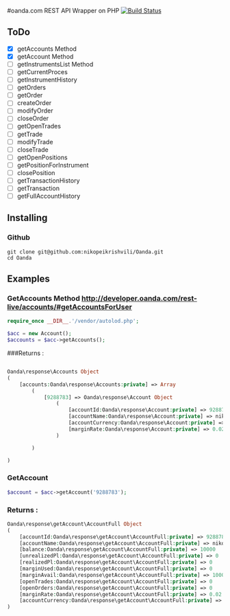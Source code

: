 #oanda.com REST API Wrapper on PHP
[![Build Status](https://travis-ci.org/nikopeikrishvili/Oanda.svg?branch=master)](https://travis-ci.org/nikopeikrishvili/Oanda)
## ToDo
- [X] getAccounts Method
- [X] getAccount Method
- [ ] getInstrumentsList Method
- [ ] getCurrentProces
- [ ] getInstrumentHistory
- [ ] getOrders
- [ ] getOrder
- [ ] createOrder
- [ ] modifyOrder
- [ ] closeOrder
- [ ] getOpenTrades
- [ ] getTrade
- [ ] modifyTrade
- [ ] closeTrade
- [ ] getOpenPositions
- [ ] getPositionForInstrument
- [ ] closePosition
- [ ] getTransactionHistory
- [ ] getTransaction
- [ ] getFullAccountHistory

## Installing
### Github

```
git clone git@github.com:nikopeikrishvili/Oanda.git
cd Oanda
```

## Examples
### GetAccounts Method http://developer.oanda.com/rest-live/accounts/#getAccountsForUser
```PHP
require_once __DIR__.'/vendor/autolod.php';
```
``` PHP
$acc = new Account();
$accounts = $acc->getAccounts();

```
###Returns : 
```PHP

Oanda\response\Accounts Object
(
    [accounts:Oanda\response\Accounts:private] => Array
        (
            [9288783] => Oanda\response\Account Object
                (
                    [accountId:Oanda\response\Account:private] => 9288783
                    [accountName:Oanda\response\Account:private] => nikopeikrishvili
                    [accountCurrency:Oanda\response\Account:private] => USD
                    [marginRate:Oanda\response\Account:private] => 0.02
                )

        )

)

```

### GetAccount

```PHP
$account = $acc->getAccount('9288783');
```

### Returns : 
```PHP
Oanda\response\getAccount\AccountFull Object
(
    [accountId:Oanda\response\getAccount\AccountFull:private] => 9288783
    [accountName:Oanda\response\getAccount\AccountFull:private] => nikopeikrishvili
    [balance:Oanda\response\getAccount\AccountFull:private] => 10000
    [unrealizedPl:Oanda\response\getAccount\AccountFull:private] => 0
    [realizedPl:Oanda\response\getAccount\AccountFull:private] => 0
    [marginUsed:Oanda\response\getAccount\AccountFull:private] => 0
    [marginAvail:Oanda\response\getAccount\AccountFull:private] => 10000
    [openTrades:Oanda\response\getAccount\AccountFull:private] => 0
    [openOrders:Oanda\response\getAccount\AccountFull:private] => 0
    [marginRate:Oanda\response\getAccount\AccountFull:private] => 0.02
    [accountCurrency:Oanda\response\getAccount\AccountFull:private] => USD
)

```
